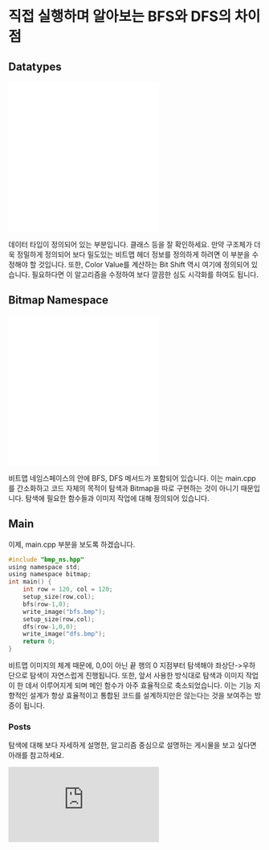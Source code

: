 # 직접 실행하며 알아보는 BFS와 DFS의 차이점

## Datatypes

![Datatypes HPP](./datatypes.hpp)
![Datatypes CPP](./datatypes.cpp)

데이터 타입이 정의되어 있는 부분입니다.
클래스 등을 잘 확인하세요.
만약 구조체가 더욱 정밀하게 정의되어 보다 밀도있는 비트맵 헤더 정보를 정의하게 하려면 이 부분을 수정해야 할 것입니다.
또한, Color Value를 계산하는 Bit Shift 역시 여기에 정의되어 있습니다.
필요하다면 이 알고리즘을 수정하여 보다 깔끔한 심도 시각화를 하여도 됩니다.

## Bitmap Namespace

![Bitmap Namespace HPP](./bmp_ns.hpp)
![Bitmap Namespace CPP](./bmp_ns.cpp)

비트맵 네임스페이스의 안에 BFS, DFS 메서드가 포함되어 있습니다.
이는 main.cpp를 간소화하고 코드 자체의 목적이 탐색과 Bitmap을 따로 구현하는 것이 아니기 때문입니다.
탐색에 필요한 함수들과 이미지 작업에 대해 정의되어 있습니다.

## Main

이제, main.cpp 부분을 보도록 하겠습니다.

```c
#include "bmp_ns.hpp"
using namespace std;
using namespace bitmap;
int main() {
    int row = 120, col = 120;
    setup_size(row,col);
    bfs(row-1,0);
    write_image("bfs.bmp");
    setup_size(row,col);
    dfs(row-1,0,0);
    write_image("dfs.bmp");
    return 0;
}
```

비트맵 이미지의 체계 때문에, 0,0이 아닌 끝 행의 0 지점부터 탐색해야 좌상단->우하단으로 탐색이 자연스럽게 진행됩니다.
또한, 앞서 사용한 방식대로 탐색과 이미지 작업이 한 데서 이루어지게 되며 메인 함수가 아주 효율적으로 축소되었습니다. 이는 기능 지향적인 설계가 항상 효율적이고 통합된 코드를 설계하지만은 않는다는 것을 보여주는 방증이 됩니다.


### Posts

탐색에 대해 보다 자세하게 설명한, 알고리즘 중심으로 설명하는 게시물을 보고 싶다면 아래를 참고하세요.

![BFS와-DFS-시각화.html](https://yoonjin67.github.io/blog/2025/05/09/BFS%EC%99%80-DFS-%EC%8B%9C%EA%B0%81%ED%99%94.html)
